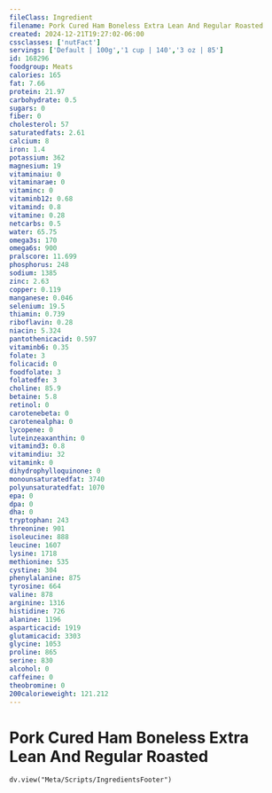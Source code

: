 ```yaml
---
fileClass: Ingredient
filename: Pork Cured Ham Boneless Extra Lean And Regular Roasted
created: 2024-12-21T19:27:02-06:00
cssclasses: ['nutFact']
servings: ['Default | 100g','1 cup | 140','3 oz | 85']
id: 168296
foodgroup: Meats
calories: 165
fat: 7.66
protein: 21.97
carbohydrate: 0.5
sugars: 0
fiber: 0
cholesterol: 57
saturatedfats: 2.61
calcium: 8
iron: 1.4
potassium: 362
magnesium: 19
vitaminaiu: 0
vitaminarae: 0
vitaminc: 0
vitaminb12: 0.68
vitamind: 0.8
vitamine: 0.28
netcarbs: 0.5
water: 65.75
omega3s: 170
omega6s: 900
pralscore: 11.699
phosphorus: 248
sodium: 1385
zinc: 2.63
copper: 0.119
manganese: 0.046
selenium: 19.5
thiamin: 0.739
riboflavin: 0.28
niacin: 5.324
pantothenicacid: 0.597
vitaminb6: 0.35
folate: 3
folicacid: 0
foodfolate: 3
folatedfe: 3
choline: 85.9
betaine: 5.8
retinol: 0
carotenebeta: 0
carotenealpha: 0
lycopene: 0
luteinzeaxanthin: 0
vitamind3: 0.8
vitamindiu: 32
vitamink: 0
dihydrophylloquinone: 0
monounsaturatedfat: 3740
polyunsaturatedfat: 1070
epa: 0
dpa: 0
dha: 0
tryptophan: 243
threonine: 901
isoleucine: 888
leucine: 1607
lysine: 1718
methionine: 535
cystine: 304
phenylalanine: 875
tyrosine: 664
valine: 878
arginine: 1316
histidine: 726
alanine: 1196
asparticacid: 1919
glutamicacid: 3303
glycine: 1053
proline: 865
serine: 830
alcohol: 0
caffeine: 0
theobromine: 0
200calorieweight: 121.212
---
```


# Pork Cured Ham Boneless Extra Lean And Regular Roasted

```dataviewjs
dv.view("Meta/Scripts/IngredientsFooter")
```